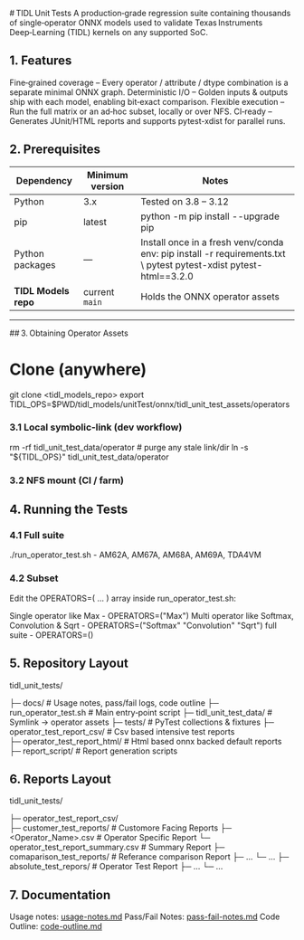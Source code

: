 # TIDL Unit Tests
A production‑grade regression suite containing thousands of single‑operator ONNX models used to validate Texas Instruments Deep‑Learning (TIDL) kernels on any supported SoC.

## 1. Features
Fine‑grained coverage – Every operator / attribute / dtype combination is a separate minimal ONNX graph.
Deterministic I/O – Golden inputs & outputs ship with each model, enabling bit‑exact comparison.
Flexible execution – Run the full matrix or an ad‑hoc subset, locally or over NFS.
CI‑ready – Generates JUnit/HTML reports and supports pytest-xdist for parallel runs.

## 2. Prerequisites
| Dependency               | Minimum version | Notes |
|------------              |-----------------|-------|
| Python                   | 3.x             | Tested on 3.8 – 3.12 |
| pip                      | latest          | python -m pip install --upgrade pip |
| Python packages          | —               | Install once in a fresh venv/conda env: pip install -r requirements.txt \ pytest pytest-xdist pytest-html==3.2.0 |
| **TIDL Models repo**     | current `main`  | Holds the ONNX operator assets |

---

## 3. Obtaining Operator Assets
<!-- ```bash -->
# Clone (anywhere)
git clone <tidl_models_repo>
export TIDL_OPS=$PWD/tidl_models/unitTest/onnx/tidl_unit_test_assets/operators

### 3.1 Local symbolic‑link (dev workflow)
rm -rf tidl_unit_test_data/operator          # purge any stale link/dir
ln -s "${TIDL_OPS}" tidl_unit_test_data/operator

### 3.2 NFS mount (CI / farm)

## 4. Running the Tests

### 4.1 Full suite
./run_operator_test.sh <SOC>
<SOC> - AM62A, AM67A, AM68A, AM69A, TDA4VM 

### 4.2 Subset
Edit the OPERATORS=( … ) array inside run_operator_test.sh:

Single operator like Max - OPERATORS=("Max")
Multi operator like Softmax, Convolution & Sqrt - OPERATORS=("Softmax" "Convolution" "Sqrt")
full suite - OPERATORS=()

## 5. Repository Layout
tidl_unit_tests/

├─ docs/                        # Usage notes, pass/fail logs, code outline
├─ run_operator_test.sh         # Main entry‑point script
├─ tidl_unit_test_data/         # Symlink → operator assets
├─ tests/                       # PyTest collections & fixtures
├─ operator_test_report_csv/    # Csv based intensive test reports    
├─ operator_test_report_html/   # Html based onnx backed default reports
├─ report_script/               # Report generation scripts

## 6. Reports Layout
tidl_unit_tests/

├─ operator_test_report_csv/    
    ├─ customer_test_reports/                   # Customore Facing Reports
        ├─ <Operator_Name>.csv                  # Operator Specific Report
        └─ operator_test_report_summary.csv     # Summary Report
    ├─ comaparison_test_reports/                # Referance comparison Report
        ├─ ...
        └─ ...
    ├─ absolute_test_repors/                    # Operator Test Report
        ├─ ...
        └─ ...

## 7. Documentation

Usage notes: [usage-notes.md](docs/usage-notes.md)
Pass/Fail Notes: [pass-fail-notes.md](docs/pass-fail-notes.md)
Code Outline: [code-outline.md](docs/code-outline.md)


